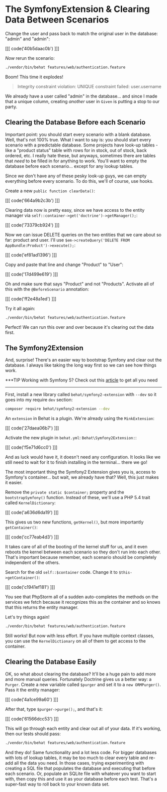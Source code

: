 # The SymfonyExtension & Clearing Data Between Scenarios

Change the user and pass back to match the original user in the database: "admin"
and "admin":

[[[ code('40b5daac0b') ]]]

*Now* rerun the scenario:

```bash
./vendor/bin/behat features/web/authentication.feature
```

Boom! This time it explodes!

> Integrity constraint violation: UNIQUE constraint failed: user.username

We already have a user called "admin" in the database... and since I made that a
unique column, creating *another* user in `Given` is putting a stop to our party.

## Clearing the Database Before each Scenario

Important point: you should start every scenario with a blank database. Well, that's
not 100% true. What I want to say is: you should start every scenario with a predictable
database. Some projects have look-up tables - like a "product status" table with rows
for in stock, out of stock, back ordered, etc. I really hate these, but anyways,
sometimes there are tables that *need* to be filled in for anything to work. You'll
want to empty the database before each scenario... except for any lookup tables.

Since *we* don't have any of these pesky look-up guys, we can empty everything before
every scenario. To do this, we'll of course, use hooks.

Create a new `public function clearData()`:

[[[ code('664a9b2c3b') ]]]

Clearing data now is pretty easy, since we have access to the entity manager via
`self::container->get('doctrine')->getManager();`:

[[[ code('73379cb924') ]]]

Now we can issue DELETE queries on the two entities that we care about so far:
product and user. I'll use `$em->createQuery('DELETE FROM AppBundle:Product')->execute();`:

[[[ code('ef81ad1396') ]]]

Copy and paste that line and change "Product" to "User":

[[[ code('17d499e619') ]]]

Oh and make sure that says "Product" and not "Products". Activate all of this with the
`@BeforeScenario` annotation:

[[[ code('ff2e48a1ed') ]]]
 
Try it all again:

```bash
./vendor/bin/behat features/web/authentication.feature
```

Perfect! We can run this over and over because it's clearing out the data first.

## The Symfony2Extension

And, surprise! There's an easier way to bootstrap Symfony and clear out the database.
I always like taking the long way first so we can see how things work.
 
***TIP
Working with Symfony 5? Check out this [article](https://symfonycasts.com/blog/behat-symfony#install-behat-with-everything-you-need)
to get all you need
***

First, install a new library called `behat/symfony2-extension` with `--dev` so it
goes into my require `dev` section:

```bash
composer require behat/symfony2-extension --dev
```

An `extension` in Behat is a plugin. We're already using the `MinkExtension`:

[[[ code('27daea06b7') ]]]
 
Activate the new plugin in `behat.yml`: `Behat\Symfony2Extension:`:

[[[ code('f5e71d6cc0') ]]]

And as luck would have it, it doesn't need any configuration. It looks like we still
need to wait for it to finish installing in the terminal... there we go!  

The most important thing the Symfony2 Extension gives you is, access to Symfony's
container... but wait, we already have that? Well, this just makes it easier.

Remove the `private static $container;` property and the `bootstrapSymfony()` function.
Instead of these, we'll use a PHP 5.4 trait called `KernelDictionary`:

[[[ code('a636d6da19') ]]]

This gives us two new functions, `getKernel()`, but more importantly `getContainer()`:

[[[ code('cc77eab4d3') ]]]

It takes care of all of the booting of the kernel stuff for us, and it even reboots
the kernel between each scenario so they don't run into each other. That's important
because remember, each scenario should be completely independent of the others.
 
Search for the old `self::$container` code. Change it to `$this->getContainer()`:

[[[ code('c1941ef181') ]]]

You see that PhpStorm all of a sudden auto-completes the methods on the services
we fetch because it recognizes this as the container and so knows that this returns
the entity manager. 
 
Let's try things again!

```bash
./vendor/bin/behat features/web/authentication.feature
```

Still works! But now with less effort. If you have multiple context classes, you
can use the `KernelDictionary` on all of them to get access to the container.
 
## Clearing the Database Easily
 
OK, so what about clearing the database? It'll be a huge pain to add more and more
manual queries. Fortunately Doctrine gives us a better way: a `Purger`. Create a new
variable called `$purger` and set it to a `new ORMPurger()`. Pass it the entity manager:

[[[ code('4a1ce99a60') ]]]

After that, type `$purger->purge();`, and that's it:

[[[ code('61566dcc53') ]]]
 
This will go through each entity and clear out all of your data. If it's working,
then our tests should pass:

```bash
./vendor/bin/behat features/web/authentication.feature
```

And they do! Same functionality and a lot less code. For bigger databases with lots
of lookup tables, it may be too much to clear every table and re-add all the data
you need. In those cases, trying experimenting with creating a SQL file that populates
the database and executing that before each scenario. Or, populate an SQLite file
with whatever you want to start with, then copy this and use it as your database
before each test. That's a super-fast way to roll back to your known data set.
